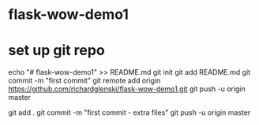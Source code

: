 # flask-wow-demo1

# set up git repo

echo "# flask-wow-demo1" >> README.md
git init
git add README.md
 git commit -m "first commit"
 git remote add origin https://github.com/richardglenski/flask-wow-demo1.git
 git push -u origin master
 
 git add .
 git commit -m "first commit - extra files"
 git push -u origin master
 
